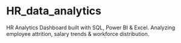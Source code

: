 # HR_data_analytics
HR Analytics Dashboard built with SQL, Power BI &amp; Excel. Analyzing employee attrition, salary trends &amp; workforce distribution.
